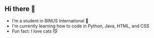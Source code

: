 ## Hi there 👋
- I'm a student in BINUS International 🤩
- I'm currently learning how to code in Python, Java, HTML, and CSS 
- Fun fact: I love cats 😼
<!--
**salmon11062006/salmon11062006** is a ✨ _special_ ✨ repository because its `README.md` (this file) appears on your GitHub profile.

Here are some ideas to get you started:

- 🔭 I’m currently working on ...
- 🌱 I’m currently learning ...
- 👯 I’m looking to collaborate on ...
- 🤔 I’m looking for help with ...
- 💬 Ask me about ...
- 📫 How to reach me: ...
- 😄 Pronouns: ...
- ⚡ Fun fact: ...
-->
